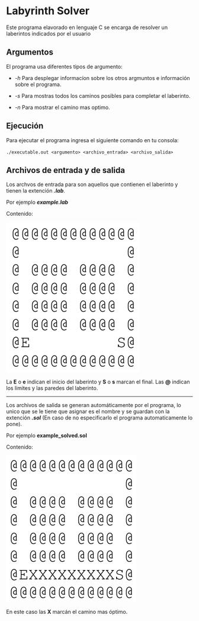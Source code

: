 # Labyrinth Solver

Este programa elavorado en lenguaje C se encarga de resolver un laberintos indicados por el usuario

## Argumentos

El programa usa diferentes tipos de argumento:
  
- *-h* Para desplegar informacíon sobre los otros argmuntos e información sobre el programa.

- *-s* Para mostras todos los caminos posibles para completar el laberinto.
  
- *-n* Para mostrar el camino mas optimo.

## Ejecución

Para ejecutar el programa ingresa el siguiente comando en tu consola:

``./executable.out <argumento> <archivo_entrada> <archivo_salida>``

## Archivos de entrada y de salida

Los archvos de entrada para son aquellos que contienen el laberinto y tienen la extención __*.lab*__.

Por ejemplo __*example.lab*__

Contenido:

![Laberinto sin resolver](/assets/images/laberinto_sin_resolver.png "Laberinto sin resolver")

La **E** o **e** indican el inicio del laberinto y **S** o **s** marcan el final. Las **@** indican los limites y las paredes del laberinto.  

------  

Los archivos de salida se generan automáticamente por el programa, lo unico que se le tiene que asignar es el nombre y se guardan con la extención __*.sol*__ (En caso de no especificarlo el programa automaticamente lo pone).  

Por ejemplo **example_solved.sol**

Contenido:

![Laberinto resuelto](/assets/images/laberinto_resuelto.png "Laberinto resuelto")

En este caso las **X** marcán el camino mas óptimo.
